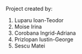 Project created by:
1. Luparu Ioan-Teodor
2. Moise Irina
3. Corobana Ingrid-Adriana
4. Prizlopan Iustin-George
5. Sescu Matei
   
